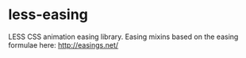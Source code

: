 less-easing
===========

LESS CSS animation easing library.
Easing mixins based on the easing formulae here: http://easings.net/
